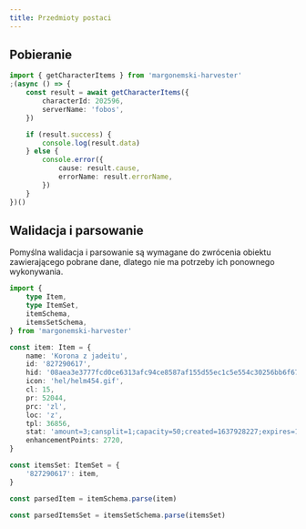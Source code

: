 ```yaml
---
title: Przedmioty postaci
---
```


## Pobieranie

```ts
import { getCharacterItems } from 'margonemski-harvester'
;(async () => {
    const result = await getCharacterItems({
        characterId: 202596,
        serverName: 'fobos',
    })

    if (result.success) {
        console.log(result.data)
    } else {
        console.error({
            cause: result.cause,
            errorName: result.errorName,
        })
    }
})()
```

## Walidacja i parsowanie

Pomyślna walidacja i parsowanie są wymagane do zwrócenia obiektu zawierającego pobrane dane, dlatego nie ma potrzeby ich ponownego wykonywania.

```ts
import {
    type Item,
    type ItemSet,
    itemSchema,
    itemsSetSchema,
} from 'margonemski-harvester'

const item: Item = {
    name: 'Korona z jadeitu',
    id: '827290617',
    hid: '08aea3e3777fcd0ce6313afc94ce8587af155d55ec1c5e554c30256bb6f67253',
    icon: 'hel/helm454.gif',
    cl: 15,
    pr: 52044,
    prc: 'zl',
    loc: 'z',
    tpl: 36856,
    stat: 'amount=3;cansplit=1;capacity=50;created=1637928227;expires=1638313200;opis=Możesz go wymienić u Madam Anraz na rynku w Ithan.[br][br]Czarny Weekend #YEAR# r.;permbound;rarity=legendary',
    enhancementPoints: 2720,
}

const itemsSet: ItemSet = {
    '827290617': item,
}

const parsedItem = itemSchema.parse(item)

const parsedItemsSet = itemsSetSchema.parse(itemsSet)
```
